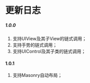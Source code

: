 # 更新日志

##### 1.0.0
1. 支持UIView及其子View的链式调用；
2. 支持手势的链式调用；
3. 支持UIControl及其子类的链式调用；

#### 1.0.1
1. 支持Masonry自动布局；